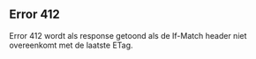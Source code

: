 ## Error 412

Error 412 wordt als response getoond als de If-Match header niet overeenkomt met de laatste ETag.
